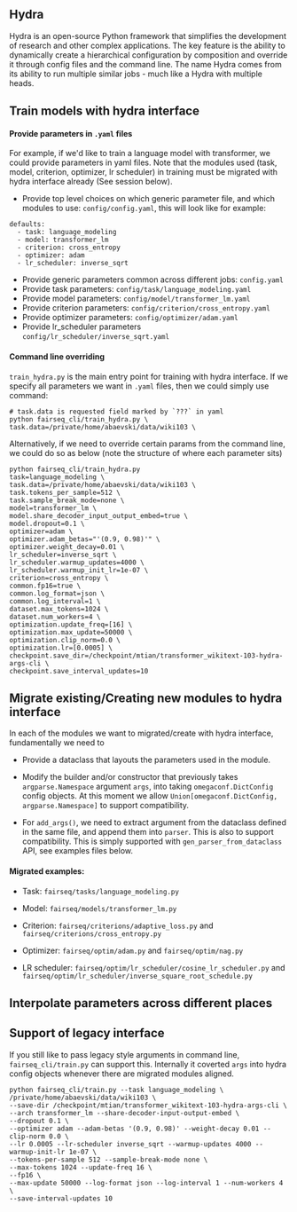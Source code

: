 

## Hydra

Hydra is an open-source Python framework that simplifies the development of research and other complex applications. The key feature is the ability to dynamically create a hierarchical configuration by composition and override it through config files and the command line. The name Hydra comes from its ability to run multiple similar jobs - much like a Hydra with multiple heads.

## Train models with hydra interface

#### Provide parameters in `.yaml` files
For example, if we'd like to train a language model with transformer, we could provide parameters in yaml files. Note that the modules used (task, model, criterion, optimizer, lr scheduler) in training must be migrated with hydra interface already (See session below).

- Provide top level choices on which generic parameter file, and which modules to use: `config/config.yaml`, this will look like for example:

```
defaults:
  - task: language_modeling
  - model: transformer_lm
  - criterion: cross_entropy
  - optimizer: adam
  - lr_scheduler: inverse_sqrt
```

- Provide generic parameters common across different jobs: `config.yaml`
- Provide task parameters: `config/task/language_modeling.yaml`
- Provide model parameters: `config/model/transformer_lm.yaml`
- Provide criterion parameters: `config/criterion/cross_entropy.yaml`
- Provide optimizer parameters: `config/optimizer/adam.yaml`
- Provide lr_scheduler parameters `config/lr_scheduler/inverse_sqrt.yaml`

#### Command line overriding
`train_hydra.py` is the main entry point for training with hydra interface. If we specify all parameters we want in `.yaml` files, then we could simply use command:

```
# task.data is requested field marked by `???` in yaml
python fairseq_cli/train_hydra.py \
task.data=/private/home/abaevski/data/wiki103 \
```

Alternatively, if we need to override certain params from the command line, we could do so as below (note the structure of where each parameter sits)

```
python fairseq_cli/train_hydra.py
task=language_modeling \
task.data=/private/home/abaevski/data/wiki103 \
task.tokens_per_sample=512 \
task.sample_break_mode=none \
model=transformer_lm \
model.share_decoder_input_output_embed=true \
model.dropout=0.1 \
optimizer=adam \
optimizer.adam_betas="'(0.9, 0.98)'" \
optimizer.weight_decay=0.01 \
lr_scheduler=inverse_sqrt \
lr_scheduler.warmup_updates=4000 \
lr_scheduler.warmup_init_lr=1e-07 \
criterion=cross_entropy \
common.fp16=true \
common.log_format=json \
common.log_interval=1 \
dataset.max_tokens=1024 \
dataset.num_workers=4 \
optimization.update_freq=[16] \
optimization.max_update=50000 \
optimization.clip_norm=0.0 \
optimization.lr=[0.0005] \
checkpoint.save_dir=/checkpoint/mtian/transformer_wikitext-103-hydra-args-cli \
checkpoint.save_interval_updates=10
```

## Migrate existing/Creating new modules to hydra interface

In each of the modules we want to migrated/create with hydra interface, fundamentally we need to

- Provide a dataclass that layouts the parameters used in the module.

- Modify the builder and/or constructor that previously takes `argparse.Namespace` argument `args`, into taking `omegaconf.DictConfig` config objects. At this moment we allow `Union[omegaconf.DictConfig, argparse.Namespace]` to support compatibility.

- For `add_args()`, we need to extract argument from the dataclass defined in the same file, and append them into `parser`. This is also to support compatibility. This is simply supported with `gen_parser_from_dataclass` API, see examples files below.

#### Migrated examples:

- Task: `fairseq/tasks/language_modeling.py`

- Model: `fairseq/models/transformer_lm.py`

- Criterion: `fairseq/criterions/adaptive_loss.py` and `fairseq/criterions/cross_entropy.py`

- Optimizer: `fairseq/optim/adam.py` and `fairseq/optim/nag.py`

- LR scheduler: `fairseq/optim/lr_scheduler/cosine_lr_scheduler.py` and `fairseq/optim/lr_scheduler/inverse_square_root_schedule.py`


## Interpolate parameters across different places

## Support of legacy interface
If you still like to pass legacy style arguments in command line, `fairseq_cli/train.py` can support this. Internally it coverted `args` into hydra config objects whenever there are migrated modules aligned.

```
python fairseq_cli/train.py --task language_modeling \
/private/home/abaevski/data/wiki103 \
--save-dir /checkpoint/mtian/transformer_wikitext-103-hydra-args-cli \
--arch transformer_lm --share-decoder-input-output-embed \
--dropout 0.1 \
--optimizer adam --adam-betas '(0.9, 0.98)' --weight-decay 0.01 --clip-norm 0.0 \
--lr 0.0005 --lr-scheduler inverse_sqrt --warmup-updates 4000 --warmup-init-lr 1e-07 \
--tokens-per-sample 512 --sample-break-mode none \
--max-tokens 1024 --update-freq 16 \
--fp16 \
--max-update 50000 --log-format json --log-interval 1 --num-workers 4 \
--save-interval-updates 10
```
